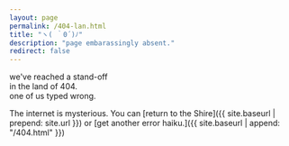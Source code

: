 ```yaml
---
layout: page
permalink: /404-lan.html
title: "ヽ( ｀0´)ﾉ"
description: "page embarassingly absent."
redirect: false
---
```


we've reached a stand-off\
in the land of 404.\
one of us typed wrong.


The internet is mysterious. You can [return to the Shire]({{ site.baseurl | prepend: site.url }}) or [get another error haiku.]({{ site.baseurl | append: "/404.html" }})
